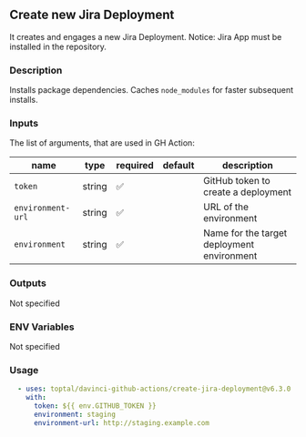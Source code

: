 ## Create new Jira Deployment

It creates and engages a new Jira Deployment. Notice: Jira App must be installed in the repository.

### Description

Installs package dependencies. Caches `node_modules` for faster subsequent installs.

### Inputs

The list of arguments, that are used in GH Action:

| name              | type   | required | default | description                                |
| ----------------- | ------ | -------- | ------- | ------------------------------------------ |
| `token`           | string | ✅        |         | GitHub token to create a deployment        |
| `environment-url` | string | ✅        |         | URL of the environment                     |
| `environment`     | string | ✅        |         | Name for the target deployment environment |

### Outputs

Not specified

### ENV Variables

Not specified

### Usage

```yaml
  - uses: toptal/davinci-github-actions/create-jira-deployment@v6.3.0
    with:
      token: ${{ env.GITHUB_TOKEN }}
      environment: staging
      environment-url: http://staging.example.com
```
